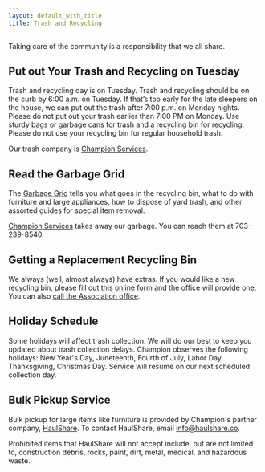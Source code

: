```yaml
---
layout: default_with_title
title: Trash and Recycling
---
```


Taking care of the community is a responsibility that we all share.

## Put out Your Trash and Recycling on Tuesday

Trash and recycling day is on Tuesday. Trash and recycling should be on the curb by 6:00 a.m. on Tuesday. If that’s too early for the late sleepers on the house, we can put out the trash after 7:00 p.m. on Monday nights. Please do not put out your trash earlier than 7:00 PM on Monday. Use sturdy bags or garbage cans for trash and a recycling bin for recycling. Please do not use your recycling bin for regular household trash.

Our trash company is [Champion Services](https://www.cswaste.com/).

## Read the Garbage Grid

The [Garbage Grid](https://onedrive.live.com/embed?cid=529E6218CA92DA58&resid=529E6218CA92DA58%2122896&authkey=AMh_096ZNgqpNuc&em=2) tells you what goes in the recycling bin, what to do with furniture and large appliances, how to dispose of yard trash, and other assorted guides for special item removal.

[Champion Services](https://www.cswaste.com/) takes away our garbage. You can reach them at 703-239-8540.

## Getting a Replacement Recycling Bin

We always (well, almost always) have extras. If you would like a new recycling bin, please fill out this [online form](https://goo.gl/forms/hC3P9fvLzdyUwbZz1) and the office will provide one. You can also [call the Association office](contactus.html). 

## Holiday Schedule

Some holidays will affect trash collection. We will do our best to keep you updated about trash collection delays. Champion observes the following holidays: New Year's Day, Juneteenth, Fourth of July, Labor Day, Thanksgiving, Christmas Day. Service will resume on our next scheduled collection day.

## Bulk Pickup Service

Bulk pickup for large items like furniture is provided by Champion's partner company, [HaulShare](https://haulshare.co). To contact HaulShare, email info@haulshare.co.

Prohibited items that HaulShare will not accept include, but are not limited to, construction debris, rocks, paint, dirt, metal, medical, and hazardous waste.
